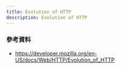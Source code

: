 ```yaml
---
title: Evolution of HTTP
description: Evolution of HTTP
---
```


### 參考資料
- https://developer.mozilla.org/en-US/docs/Web/HTTP/Evolution_of_HTTP